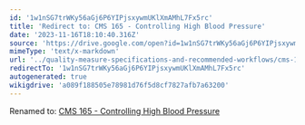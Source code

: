 ```yaml
---
id: '1w1nSG7trWKy56aGj6P6YIPjsxywmUKlXmAMhL7Fx5rc'
title: 'Redirect to: CMS 165 - Controlling High Blood Pressure'
date: '2023-11-16T18:10:40.316Z'
source: 'https://drive.google.com/open?id=1w1nSG7trWKy56aGj6P6YIPjsxywmUKlXmAMhL7Fx5rc'
mimeType: 'text/x-markdown'
url: '../quality-measure-specifications-and-recommended-workflows/cms-165-controlling-high-blood-pressure.md'
redirectTo: '1w1nSG7trWKy56aGj6P6YIPjsxywmUKlXmAMhL7Fx5rc'
autogenerated: true
wikigdrive: 'a089f188505e78981d76f5d8cf7827afb7a63200'
---
```

Renamed to: [CMS 165 - Controlling High Blood Pressure](../quality-measure-specifications-and-recommended-workflows/cms-165-controlling-high-blood-pressure.md)
